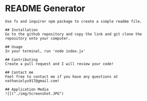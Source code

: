 # README Generator
    Use fs and inquirer npm package to create a simple readme file.

    ## Installation
    Go to the github repository and copy the link and git clone the repository onto your computer.

    ## Usage
    In your terminal, run 'node index.js'

    ## Contributing
    Create a pull request and I will review your code!

    ## Contact me
    Feel free to contact me if you have any questions at nathanielyu917@gmail.com!

    ## Application Media
    ![]("./img/Screenshot.JPG")
    